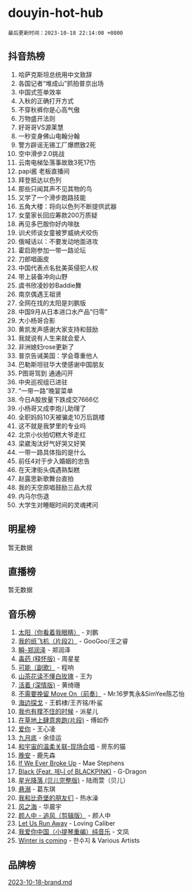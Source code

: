 # douyin-hot-hub

`最后更新时间：2023-10-18 22:14:08 +0800`

## 抖音热榜

1. 哈萨克斯坦总统用中文致辞
1. 各国记者“堆成山”抓拍普京出场
1. 中国式签单效率
1. 入秋的正确打开方式
1. 不穿秋裤你是心高气傲
1. 万物盛开法则
1. 好哥哥VS源莱慧
1. 一秒变身佛山电翰分翰
1. 警方辟谣无锡工厂爆燃致2死
1. 空中滑步2.0挑战
1. 云南电梯坠落事故致3死17伤
1. papi酱 老板直播间
1. 拜登抵达以色列
1. 那些只闻其声不见其物的鸟
1. 又学了一个滑步跑路技能
1. 五角大楼：将向以色列不断提供武器
1. 女童家长回应筹款200万质疑
1. 再见多巴胺你好内啡肽
1. 训犬师谈女童被罗威纳犬咬伤
1. 俄喊话以：不要发动地面进攻
1. 霍启刚参加一带一路论坛
1. 刀郎唱画皮
1. 中国代表点名批美英侵犯人权
1. 带上装备冲向山野
1. 虞书欣凌妙妙Baddie舞
1. 南京偶遇王祖贤
1. 全网在找的太阳是刘鹏版
1. 中国9月从日本进口水产品“归零”
1. 大小杨哥合影
1. 黄凯发声感谢大家支持和鼓励
1. 我就说有人生来就会爱人
1. 非洲媳妇rose更新了
1. 普京告诫美国：学会尊重他人
1. 巴勒斯坦驻华大使感谢中国朋友
1. P图哥驾到 通通闪开
1. 中央巡视组已进驻
1. “一带一路”晚宴菜单
1. 今日A股放量下跌成交7666亿
1. 小杨哥又成李炮儿助理了
1. 全职妈妈10天被骗走10万后跳楼
1. 这不就是我梦里的专业吗
1. 北京小伙拍切糕大爷走红
1. 梁崴淘汰好气好哭又好笑
1. 一带一路具体指的是什么
1. 前任4对于步入婚姻的忠告
1. 在天津街头偶遇熟梨糕
1. 赵露思新歌舞台直拍
1. 我的天空原唱鼓励三品大叔
1. 内马尔伤退
1. 大学生对睡眠时间的灵魂拷问

## 明星榜

暂无数据

## 直播榜

暂无数据

## 音乐榜

1. [太阳（你看着我眼睛）](https://sf3-cdn-tos.douyinstatic.com/obj/tos-cn-ve-2774/ogWbyIQnlBFImVbeDocRdCIYtBHlbJXgfZMvgz) - 刘鹏
1. [我的纸飞机（片段2）](https://sf3-cdn-tos.douyinstatic.com/obj/tos-cn-ve-2774/oM2ZrKcg2CD5AeRB2gkeXOFB1IxAGJdZPazYHf) - GooGoo/王之睿
1. [瞬-郑润泽](https://sf3-cdn-tos.douyinstatic.com/obj/tos-cn-ve-2774/oYXHIohzvbNAzBhHgyksWpRM4bfkDsBdBDAynw) - 郑润泽
1. [毒药 (释怀版)](https://sf6-cdn-tos.douyinstatic.com/obj/tos-cn-ve-2774/oYILMEAzspdZBIzy4frJNB8ZHPHWAhiwowd4Ad) - 周星星
1. [可能（副歌）](https://sf6-cdn-tos.douyinstatic.com/obj/tos-cn-ve-2774/cde1731888894259b333569393c2fb51) - 程响
1. [山茶花读不懂白玫瑰](https://sf3-cdn-tos.douyinstatic.com/obj/tos-cn-ve-2774/osfn8B7DktrRHEPJgPCfDbw7QDQEkwC16BxZg9) - 王为
1. [活着 (深情版)](https://sf6-cdn-tos.douyinstatic.com/obj/tos-cn-ve-2774/oY8r2TelECK2BPZbDCj8xZKBQfPbwQyCt1cggn) - 黄绮珊
1. [不需要挽留 Move On（前奏）](https://sf6-cdn-tos.douyinstatic.com/obj/tos-cn-ve-2774/ooCBhgCCkF4nExzQL9WZSUbitfA8IsDkgQIYhe) - Mr.16罗隽永&SimYee陈芯怡
1. [海边探戈](https://sf3-cdn-tos.douyinstatic.com/obj/tos-cn-ve-2774/os9gE0VQCGqt6VQkZDyBBYvfSDY0QFe3vVmubn) - 王鹤棣/王齐铭/朴鲨
1. [我也有撑不住的时候](https://sf6-cdn-tos.douyinstatic.com/obj/tos-cn-ve-2774/okmtBE1dkIBhwxeiBJeDgQnQtICZWIJUI2bjQr) - 派星儿
1. [在草地上肆意奔跑(片段)](https://sf6-cdn-tos.douyinstatic.com/obj/tos-cn-ve-2774/8831d494742f45dabdfa8adb8b817259) - 傅如乔
1. [爱你](https://sf6-cdn-tos.douyinstatic.com/obj/tos-cn-ve-2774/oEfyTFYX4gOL9DMKAJebDCAASw8hYVIXz1nYaf) - 王心凌
1. [九月底](https://sf6-cdn-tos.douyinstatic.com/obj/tos-cn-ve-2774/oMfewG4PDTFhF8iz3OGQ7ABH5i6fCgnMaoCbzZ) - 余佳运
1. [和宇宙的温柔关联-现场合唱](https://sf6-cdn-tos.douyinstatic.com/obj/tos-cn-ve-2774/o0hONGDYQBgk0e5bqDeQOonVmncA6tC2nBwZLT) - 房东的猫
1. [晚安](https://sf6-cdn-tos.douyinstatic.com/obj/tos-cn-ve-2774/a724c5e224464218839820f4e4fd632f) - 鹿先森
1. [If We Ever Broke Up](https://sf6-cdn-tos.douyinstatic.com/obj/tos-cn-ve-2774/o8onj5HDk0ImtBmO0URBfeyCDXQJMYkQ1gb8Zy) - Mae Stephens
1. [Black (Feat. 제니 of BLACKPINK)](https://sf6-cdn-tos.douyinstatic.com/obj/tos-cn-ve-2774/2eb92e2debbe4fe0a552bc099aef7f28) - G-Dragon
1. [星光降落 (贝儿完整版)](https://sf6-cdn-tos.douyinstatic.com/obj/tos-cn-ve-2774/okwB9hAwyAtsFFkFBzAX1hOOfQuIoMNs0W2Mwr) - 陆雨萱（贝儿）
1. [悬溺](https://sf3-cdn-tos.douyinstatic.com/obj/tos-cn-ve-2774/f3b6cc53d2e944beb7094a3ff01b4e03) - 葛东琪
1. [我和比奇堡的朋友们](https://sf3-cdn-tos.douyinstatic.com/obj/tos-cn-ve-2774/f0505db981ea4a6d91453a15924a82aa) - 热水澡
1. [风之海](https://sf3-cdn-tos.douyinstatic.com/obj/tos-cn-ve-2774/oInqZ2gFbCQvB6wZNnZlJpBcfDBQ8t1e1XwYAi) - 华晨宇
1. [颜人中 - 追风（剪辑版）](https://sf3-cdn-tos.douyinstatic.com/obj/tos-cn-ve-2774/9107f711ded6416ab3279a81d71597f7) - 颜人中
1. [Let Us Run Away](https://sf3-cdn-tos.douyinstatic.com/obj/tos-cn-ve-2774/a9a280d910044fb0b9f4f74b0b27e854) - Loving Caliber
1. [我爱你中国（小提琴重编）纯音乐](https://sf6-cdn-tos.douyinstatic.com/obj/tos-cn-ve-2774/362de867442c4051acadb0a43fd60af8) - 文凤
1. [Winter is coming](https://sf6-cdn-tos.douyinstatic.com/obj/tos-cn-ve-2774/0a6c12efb2d84f2ba9a243d4e1eebb4e) - 한수지 & Various Artists

## 品牌榜

[2023-10-18-brand.md](2023-10-18-brand.md)
